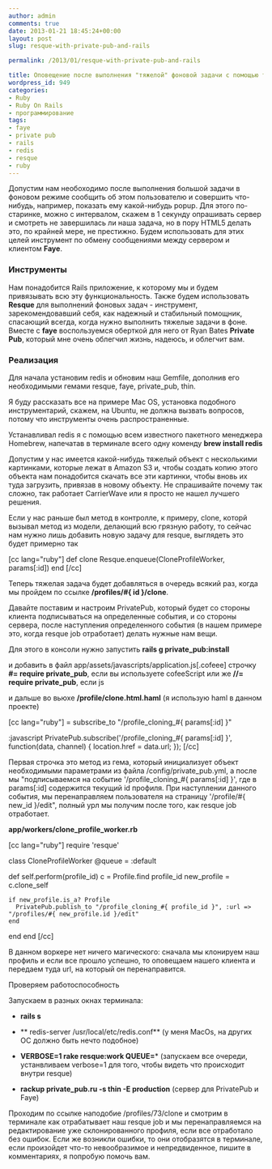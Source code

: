 ```yaml
---
author: admin
comments: true
date: 2013-01-21 18:45:24+00:00
layout: post
slug: resque-with-private-pub-and-rails

permalink: /2013/01/resque-with-private-pub-and-rails

title: Оповещение после выполнения "тяжелой" фоновой задачи с помощью faye и PrivatePub
wordpress_id: 949
categories:
- Ruby
- Ruby On Rails
- программирование
tags:
- faye
- private pub
- rails
- redis
- resque
- ruby
---
```


Допустим нам необоходимо после выполнения большой задачи в фоновом режиме сообщить об этом пользователю и совершить что-нибудь, например, показать ему какой-нибудь popup. <!-- more -->
Для этого по-старинке, можно с интервалом, скажем в 1 секунду опрашивать сервер и смотреть не завершилась ли наша задача, но в пору HTML5  делать это, по крайней мере, не престижно. Будем использовать для этих целей инструмент по обмену сообщениями между сервером и клиентом **Faye**.





### Инструменты



Нам понадобится Rails приложение, к которому мы и будем привязывать всю эту функциональность. Также будем использовать **Resque** для выполнений фоновых задач - инструмент, зарекомендовавший себя, как надежный и стабильный помощник, спасающий всегда, когда нужно выполнить тяжелые задачи в фоне. Вместе с **faye** воспользуемся оберткой для него от Ryan Bates **Private Pub**, который мне очень облегчил жизнь, надеюсь, и облегчит вам.





### Реализация



Для начала установим redis и обновим наш Gemfile, дополнив его необходимыми гемами resque, faye, private_pub, thin.



Я буду рассказать все на примере Mac OS, установка подобного инструментарий, скажем, на Ubuntu, не должна вызвать вопросов, потому что инструменты очень распространенные. 



Устанавливал redis я с помощью всем известного пакетного менеджера Homebrew, напечатав в терминале всего одну коменду **brew install redis**



Допустим у нас имеется какой-нибудь тяжелый объект с несколькими картинками, которые лежат в Amazon S3 и, чтобы создать копию этого объекта нам понадобится скачать все эти картинки, чтобы вновь их туда загрузить,  привязав в новому объекту. Не спрашивайте почему так сложно, так работает CarrierWave или я просто не нашел лучшего решения. 



Если у нас раньше был метод в контролле, к примеру, clone, которй вызывал метод из модели, делающий всю грязную работу, то сейчас нам нужно лишь добавить новую задачу для resque, выглядеть это будет примерно так



[cc lang="ruby"]
def clone
  Resque.enqueue(CloneProfileWorker, params[:id])
end
[/cc]


Теперь тяжелая задача будет добавляться в очередь всякий раз, когда мы пройдем по ссылке **/profiles/#{ id }/clone**.


Давайте поставим и настроим PrivatePub, который будет со стороны клиента подписываться на определенные события, и со стороны сервера, после наступления определенного события (в нашем примере это, когда resque job отработает) делать нужные нам вещи.


Для этого в консоли нужно запустить
**rails g private_pub:install**



и добавить в файл app/assets/javascripts/application.js[.cofeee] строчку
**#= require private_pub**, если вы используете cofeeScript или же **//= require private_pub**, если js


и дальше во вьюхе **/profile/clone.html.haml** (я использую haml в данном проекте)


[cc lang="ruby"]
= subscribe_to "/profile_cloning_#{ params[:id] }"

:javascript
  PrivatePub.subscribe('/profile_cloning_#{ params[:id] }', function(data, channel) {
    location.href = data.url;
  });
[/cc]


Первая строчка это метод из гема, который инициализует объект необходимыми параметрами из файла /config/private_pub.yml, а после мы "подписываемся на событие '/profile_cloning_#{ params[:id] }', где в params[:id] содержится текущий id профиля. При наступлении данного события, мы перенаправляем пользователя на страницу '/profile/#{ new_id }/edit", полный урл мы получим после того, как resque job отработает.




**app/workers/clone_profile_worker.rb**


[cc lang="ruby"]
require 'resque'

class CloneProfileWorker
  @queue = :default

  def self.perform(profile_id)
    c = Profile.find profile_id
    new_profile = c.clone_self

    if new_profile.is_a? Profile
      PrivatePub.publish_to "/profile_cloning_#{ profile_id }", :url => "/profiles/#{ new_profile.id }/edit"
    end
  end 
end
[/cc]


В данном воркере нет ничего магического: сначала мы клонируем наш профиль и если все прошло успешно, то оповещаем нашего клиента и передаем туда url, на который он перенаправится.





Проверяем работоспособность

Запускаем в разных окнах терминала:


   	



  * **rails s**


   	
  * ** redis-server /usr/local/etc/redis.conf** (у меня MacOs, на других ОС должно быть нечто подобное)
   

	
  * **VERBOSE=1 rake resque:work QUEUE=*** (запускаем все очереди, устанвливаем verbose=1 для того, чтобы видеть что происходит внутри resque)


  	
  * **rackup private_pub.ru -s thin -E production** (сервер для PrivatePub и Faye)




Проходим по ссылке наподобие /profiles/73/clone и смотрим в терминале как отрабатывает наш resque job и мы перенаправляемся на редактирование уже склонированного профиля, если все отработало без ошибок. Если же возникли ошибки, то они отобразятся в терминале, если произойдет что-то невообразимое и непредвиденное, пишите в комментариях, я попробую помочь вам.


